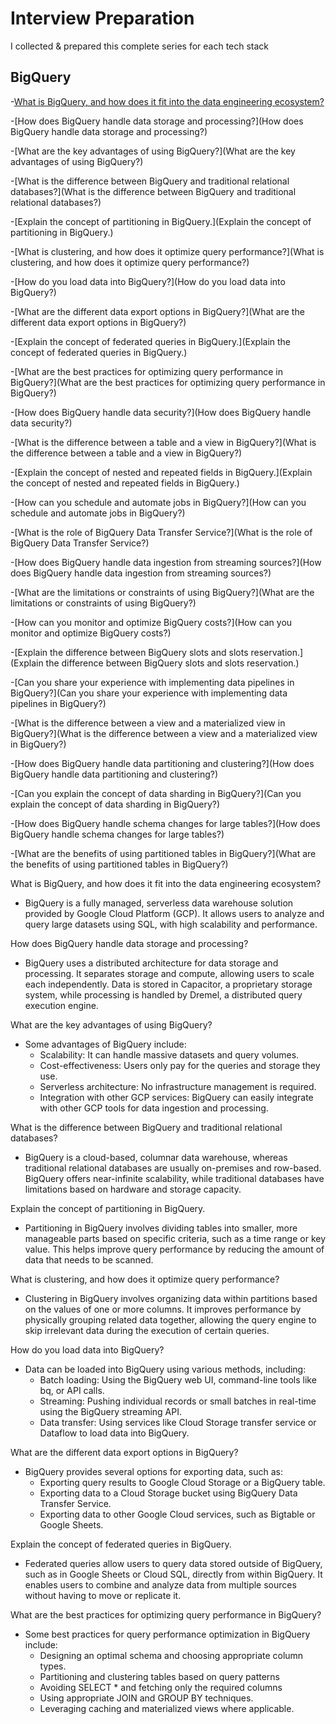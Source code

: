 
# Interview Preparation

I collected & prepared this complete series for each tech stack


## BigQuery

-[What is BigQuery, and how does it fit into the data engineering ecosystem?](What-is-BigQuery-and-how-does-it-fit-into-the-data-engineering-ecosystem?)

-[How does BigQuery handle data storage and processing?](How does BigQuery handle data storage and processing?)

-[What are the key advantages of using BigQuery?](What are the key advantages of using BigQuery?)

-[What is the difference between BigQuery and traditional relational databases?](What is the difference between BigQuery and traditional relational databases?)

-[Explain the concept of partitioning in BigQuery.](Explain the concept of partitioning in BigQuery.)

-[What is clustering, and how does it optimize query performance?](What is clustering, and how does it optimize query performance?)

-[How do you load data into BigQuery?](How do you load data into BigQuery?)

-[What are the different data export options in BigQuery?](What are the different data export options in BigQuery?)

-[Explain the concept of federated queries in BigQuery.](Explain the concept of federated queries in BigQuery.)

-[What are the best practices for optimizing query performance in BigQuery?](What are the best practices for optimizing query performance in BigQuery?)

-[How does BigQuery handle data security?](How does BigQuery handle data security?)

-[What is the difference between a table and a view in BigQuery?](What is the difference between a table and a view in BigQuery?)

-[Explain the concept of nested and repeated fields in BigQuery.](Explain the concept of nested and repeated fields in BigQuery.)

-[How can you schedule and automate jobs in BigQuery?](How can you schedule and automate jobs in BigQuery?)

-[What is the role of BigQuery Data Transfer Service?](What is the role of BigQuery Data Transfer Service?)

-[How does BigQuery handle data ingestion from streaming sources?](How does BigQuery handle data ingestion from streaming sources?)

-[What are the limitations or constraints of using BigQuery?](What are the limitations or constraints of using BigQuery?)

-[How can you monitor and optimize BigQuery costs?](How can you monitor and optimize BigQuery costs?)

-[Explain the difference between BigQuery slots and slots reservation.](Explain the difference between BigQuery slots and slots reservation.)

-[Can you share your experience with implementing data pipelines in BigQuery?](Can you share your experience with implementing data pipelines in BigQuery?)

-[What is the difference between a view and a materialized view in BigQuery?](What is the difference between a view and a materialized view in BigQuery?)

-[How does BigQuery handle data partitioning and clustering?](How does BigQuery handle data partitioning and clustering?)

-[Can you explain the concept of data sharding in BigQuery?](Can you explain the concept of data sharding in BigQuery?)

-[How does BigQuery handle schema changes for large tables?](How does BigQuery handle schema changes for large tables?)

-[What are the benefits of using partitioned tables in BigQuery?](What are the benefits of using partitioned tables in BigQuery?)


What is BigQuery, and how does it fit into the data engineering ecosystem?
- BigQuery is a fully managed, serverless data warehouse solution provided by Google Cloud Platform (GCP). It allows users to analyze and query large datasets using SQL, with high scalability and performance.

How does BigQuery handle data storage and processing?
- BigQuery uses a distributed architecture for data storage and processing. It separates storage and compute, allowing users to scale each independently. Data is stored in Capacitor, a proprietary storage system, while processing is handled by Dremel, a distributed query execution engine.
 
What are the key advantages of using BigQuery?
- Some advantages of BigQuery include:
    - Scalability: It can handle massive datasets and query volumes.
    - Cost-effectiveness: Users only pay for the queries and storage they use.
    - Serverless architecture: No infrastructure management is required.
    - Integration with other GCP services: BigQuery can easily integrate with other GCP tools for data ingestion and processing.
 
What is the difference between BigQuery and traditional relational databases?
- BigQuery is a cloud-based, columnar data warehouse, whereas traditional relational databases are usually on-premises and row-based. BigQuery offers near-infinite scalability, while traditional databases have limitations based on hardware and storage capacity.
 
Explain the concept of partitioning in BigQuery.
- Partitioning in BigQuery involves dividing tables into smaller, more manageable parts based on specific criteria, such as a time range or key value. This helps improve query performance by reducing the amount of data that needs to be scanned.
 
What is clustering, and how does it optimize query performance?
- Clustering in BigQuery involves organizing data within partitions based on the values of one or more columns. It improves performance by physically grouping related data together, allowing the query engine to skip irrelevant data during the execution of certain queries.
 
How do you load data into BigQuery?
- Data can be loaded into BigQuery using various methods, including: 
    - Batch loading: Using the BigQuery web UI, command-line tools like bq, or API calls.
    - Streaming: Pushing individual records or small batches in real-time using the BigQuery streaming API.
    - Data transfer: Using services like Cloud Storage transfer service or Dataflow to load data into BigQuery.
 
What are the different data export options in BigQuery?
- BigQuery provides several options for exporting data, such as: 
    - Exporting query results to Google Cloud Storage or a BigQuery table.
    - Exporting data to a Cloud Storage bucket using BigQuery Data Transfer Service.
    - Exporting data to other Google Cloud services, such as Bigtable or Google Sheets.
 
Explain the concept of federated queries in BigQuery.
- Federated queries allow users to query data stored outside of BigQuery, such as in Google Sheets or Cloud SQL, directly from within BigQuery. It enables users to combine and analyze data from multiple sources without having to move or replicate it.
 
What are the best practices for optimizing query performance in BigQuery?
- Some best practices for query performance optimization in BigQuery include: 
    - Designing an optimal schema and choosing appropriate column types.
    - Partitioning and clustering tables based on query patterns
    - Avoiding SELECT * and fetching only the required columns
    - Using appropriate JOIN and GROUP BY techniques.
    - Leveraging caching and materialized views where applicable.
